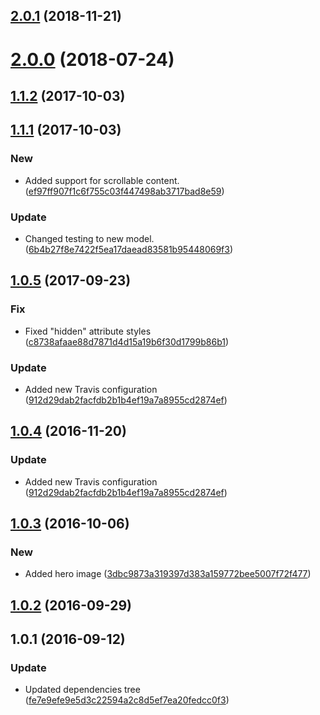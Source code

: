 <a name="2.0.1"></a>
## [2.0.1](https://github.com/advanced-rest-client/bottom-sheet/compare/1.1.1...2.0.1) (2018-11-21)




<a name="2.0.0"></a>
# [2.0.0](https://github.com/advanced-rest-client/bottom-sheet/compare/1.1.1...2.0.0) (2018-07-24)




<a name="1.1.2"></a>
## [1.1.2](https://github.com/advanced-rest-client/bottom-sheet/compare/1.1.1...1.1.2) (2017-10-03)




<a name="1.1.1"></a>
## [1.1.1](https://github.com/advanced-rest-client/bottom-sheet/compare/1.0.5...1.1.1) (2017-10-03)


### New

* Added support for scrollable content. ([ef97ff907f1c6f755c03f447498ab3717bad8e59](https://github.com/advanced-rest-client/bottom-sheet/commit/ef97ff907f1c6f755c03f447498ab3717bad8e59))

### Update

* Changed testing to new model. ([6b4b27f8e7422f5ea17daead83581b95448069f3](https://github.com/advanced-rest-client/bottom-sheet/commit/6b4b27f8e7422f5ea17daead83581b95448069f3))



<a name="1.0.5"></a>
## [1.0.5](https://github.com/advanced-rest-client/bottom-sheet/compare/1.0.3...1.0.5) (2017-09-23)


### Fix

* Fixed "hidden" attribute styles ([c8738afaae88d7871d4d15a19b6f30d1799b86b1](https://github.com/advanced-rest-client/bottom-sheet/commit/c8738afaae88d7871d4d15a19b6f30d1799b86b1))

### Update

* Added new Travis configuration ([912d29dab2facfdb2b1b4ef19a7a8955cd2874ef](https://github.com/advanced-rest-client/bottom-sheet/commit/912d29dab2facfdb2b1b4ef19a7a8955cd2874ef))



<a name="1.0.4"></a>
## [1.0.4](https://github.com/advanced-rest-client/bottom-sheet/compare/1.0.3...v1.0.4) (2016-11-20)


### Update

* Added new Travis configuration ([912d29dab2facfdb2b1b4ef19a7a8955cd2874ef](https://github.com/advanced-rest-client/bottom-sheet/commit/912d29dab2facfdb2b1b4ef19a7a8955cd2874ef))



<a name="1.0.3"></a>
## [1.0.3](https://github.com/advanced-rest-client/bottom-sheet/compare/1.0.1...v1.0.3) (2016-10-06)


### New

* Added hero image ([3dbc9873a319397d383a159772bee5007f72f477](https://github.com/advanced-rest-client/bottom-sheet/commit/3dbc9873a319397d383a159772bee5007f72f477))



<a name="1.0.2"></a>
## [1.0.2](https://github.com/advanced-rest-client/bottom-sheet/compare/1.0.1...v1.0.2) (2016-09-29)




<a name="1.0.1"></a>
## 1.0.1 (2016-09-12)


### Update

* Updated dependencies tree ([fe7e9efe9e5d3c22594a2c8d5ef7ea20fedcc0f3](https://github.com/advanced-rest-client/bottom-sheet/commit/fe7e9efe9e5d3c22594a2c8d5ef7ea20fedcc0f3))



